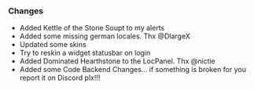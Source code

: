 ### Changes ###

  * Added Kettle of the Stone Soupt to my alerts
  * Added some missing german locales. Thx @DlargeX
  * Updated some skins
  * Try to reskin a widget statusbar on login
  * Added Dominated Hearthstone to the LocPanel. Thx @nictie
  * Added some Code Backend Changes... if something is broken for you report it on Discord plx!!!

